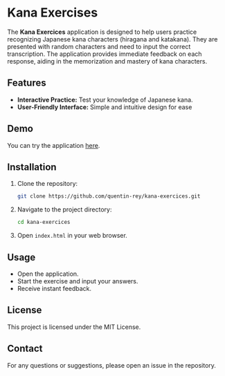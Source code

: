 # Kana Exercises

The **Kana Exercices** application is designed to help users practice recognizing Japanese kana characters (hiragana and katakana). They are presented with random characters and need to input the correct transcription. The application provides immediate feedback on each response, aiding in the memorization and mastery of kana characters.

## Features

- **Interactive Practice:** Test your knowledge of Japanese kana.
- **User-Friendly Interface:** Simple and intuitive design for ease 

## Demo

You can try the application [here](https://quentin-rey.github.io/kana-exercices/).

## Installation

1. Clone the repository:

    ```sh
    git clone https://github.com/quentin-rey/kana-exercices.git
    ```

2. Navigate to the project directory:

    ```sh
    cd kana-exercices
    ```

3. Open `index.html` in your web browser.

## Usage

- Open the application.
- Start the exercise and input your answers.
- Receive instant feedback.

## License

This project is licensed under the MIT License.

## Contact

For any questions or suggestions, please open an issue in the repository.
